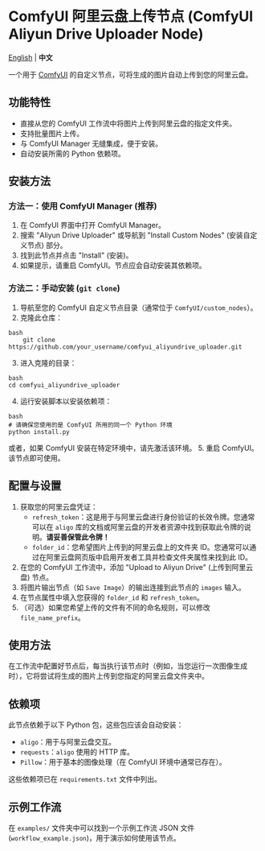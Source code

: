 # ComfyUI 阿里云盘上传节点 (ComfyUI Aliyun Drive Uploader Node)

[English](./README.md) | **中文**

一个用于 [ComfyUI](https://github.com/comfyanonymous/ComfyUI) 的自定义节点，可将生成的图片自动上传到您的阿里云盘。

## 功能特性

*   直接从您的 ComfyUI 工作流中将图片上传到阿里云盘的指定文件夹。
*   支持批量图片上传。
*   与 ComfyUI Manager 无缝集成，便于安装。
*   自动安装所需的 Python 依赖项。

## 安装方法

### 方法一：使用 ComfyUI Manager (推荐)

1.  在 ComfyUI 界面中打开 ComfyUI Manager。
2.  搜索 "Aliyun Drive Uploader" 或导航到 "Install Custom Nodes" (安装自定义节点) 部分。
3.  找到此节点并点击 "Install" (安装)。
4.  如果提示，请重启 ComfyUI。节点应会自动安装其依赖项。

### 方法二：手动安装 (`git clone`)

1.  导航至您的 ComfyUI 自定义节点目录（通常位于 `ComfyUI/custom_nodes`）。
2.  克隆此仓库：
```
bash
    git clone https://github.com/your_username/comfyui_aliyundrive_uploader.git
```
3.  进入克隆的目录：
```
bash
cd comfyui_aliyundrive_uploader
```
4.  运行安装脚本以安装依赖项：
```
bash
# 请确保您使用的是 ComfyUI 所用的同一个 Python 环境
python install.py
```
或者，如果 ComfyUI 安装在特定环境中，请先激活该环境。
5.  重启 ComfyUI。该节点即可使用。

## 配置与设置

1.  获取您的阿里云盘凭证：
    *   `refresh_token`：这是用于与阿里云盘进行身份验证的长效令牌。您通常可以在 `aligo` 库的文档或阿里云盘的开发者资源中找到获取此令牌的说明。**请妥善保管此令牌！**
    *   `folder_id`：您希望图片上传到的阿里云盘上的文件夹 ID。您通常可以通过在阿里云盘网页版中启用开发者工具并检查文件夹属性来找到此 ID。
2.  在您的 ComfyUI 工作流中，添加 "Upload to Aliyun Drive" (上传到阿里云盘) 节点。
3.  将图片输出节点（如 `Save Image`）的输出连接到此节点的 `images` 输入。
4.  在节点属性中填入您获得的 `folder_id` 和 `refresh_token`。
5.  （可选）如果您希望上传的文件有不同的命名规则，可以修改 `file_name_prefix`。

## 使用方法

在工作流中配置好节点后，每当执行该节点时（例如，当您运行一次图像生成时），它将尝试将生成的图片上传到您指定的阿里云盘文件夹中。

## 依赖项

此节点依赖于以下 Python 包，这些包应该会自动安装：

*   `aligo`：用于与阿里云盘交互。
*   `requests`：`aligo` 使用的 HTTP 库。
*   `Pillow`：用于基本的图像处理（在 ComfyUI 环境中通常已存在）。

这些依赖项已在 `requirements.txt` 文件中列出。

## 示例工作流

在 `examples/` 文件夹中可以找到一个示例工作流 JSON 文件 (`workflow_example.json`)，用于演示如何使用该节点。
